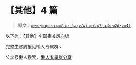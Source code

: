 # 【其他】4 篇

> 原文：[`www.yuque.com/for_lazy/wind/iu7saikaw2dkym4f`](https://www.yuque.com/for_lazy/wind/iu7saikaw2dkym4f)

以下为：【其他】4 篇相关风向标

完整生财周报见懒人专属群~

公众号懒人搜索，[懒人专属群分享](https://lazybook.fun/#/blog/group)